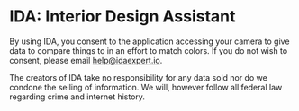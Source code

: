 # IDA: Interior Design Assistant
By using IDA, you consent to the application accessing your camera to give data to compare things to in an effort to match colors. If you do not wish to consent, please email help@idaexpert.io. 

The creators of IDA take no responsibility for any data sold nor do we condone the selling of information. We will, however follow all federal law regarding crime and internet history. 

